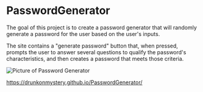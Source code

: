 # PasswordGenerator

The goal of this project is to create a password generator that will randomly generate a password for the user based on the user's inputs.

The site contains a "generate password" button that, when pressed, prompts the user to answer several questions to qualify the password's characteristics, and then creates a password that meets those criteria.

![Picture of Password Generator](Homework\PasswordGenerator.png)

https://drunkonmystery.github.io/PasswordGenerator/